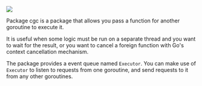 [![](https://godoc.org/github.com/m13253/cgc-go?status.svg)](http://godoc.org/github.com/m13253/cgc-go)

Package cgc is a package that allows you pass a function for another goroutine
to execute it.

It is useful when some logic must be run on a separate thread and you want to
wait for the result, or you want to cancel a foreign function with Go's context
cancellation mechanism.

The package provides a event queue named `Executor`. You can make use of
`Executor` to listen to requests from one goroutine, and send requests to it
from any other goroutines.
